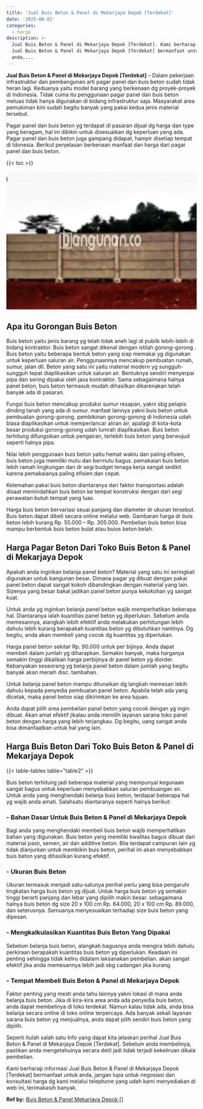 ```yaml
---
title: 'Jual Buis Beton & Panel di Mekarjaya Depok [Terdekat]'
date: '2025-08-01'
categories:
  - harga
description: >-
  Jual Buis Beton & Panel di Mekarjaya Depok [Terdekat]. Kami berharap informasi
  Jual Buis Beton & Panel di Mekarjaya Depok [Terdekat] bermanfaat untuk
  anda,...
---
```


**Jual Buis Beton & Panel di Mekarjaya Depok \[Terdekat\]** – Dalam pekerjaan infrastruktur dan pembangunan arti pagar panel dan buis beton sudah tidak heran lagi. Keduanya yaitu model barang yang berkenaan dg proyek-proyek di Indonesia. Tidak cuma itu penggunaan pagar panel dan buis beton meluas tidak hanya digunakan di bidang infrastruktur saja. Masyarakat area pemukiman kini sudah begitu banyak yang pakai kedua jenis material tersebut.

Pagar panel dan buis beton yg terdapat di pasaran dijual dg harga dan type yang beragam, hal ini dibikin untuk disesuaikan dg keperluan yang ada. Pagar panel dan buis beton juga gampang didapat, hampir disetiap tempat di Idonesia. Berikut penjelasan berkenaan manfaat dan harga dari pagar panel dan buis beton.

{{< toc >}}

![Jual Buis Beton & Panel di Mekarjaya Depok [Terdekat]](/images/jual-panel-buis-beton-murah-50.png)

## Apa itu Gorongan Buis Beton

Buis beton yaitu jenis barang yg telah tidak aneh lagi di publik lebih-lebih di bidang kontraktor. Buis beton sangat dikenal dengan istilah gorong-gorong . Buis beton yaitu beberapa bentuk beton yang siap memakai yg digunakan untuk keperluan saluran air. Penggunaannya mencakup pembuatan rumah, sumur, jalan dll. Beton yang satu ini yaitu material modern yg sungguh-sungguh tepat diaplikasikan untuk saluran air. Bentuknya sendiri menyerpai pipa dan sering dipakai oleh jasa kontraktor. Sama sebagaimana halnya panel beton, buis beton termasuk mudah dihasilkan dikarenakan telah banyak ada di pasaran.

Fungsi buis beton mencakup produksi sumur resapan, yakni sbg pelapis dinding tanah yang ada di sumur. manfaat lainnya yakni buis beton untuk pembuatan gorong-gorong. pembikinan gorong-gorong di Indonesia udah biasa diaplikasikan untuk memperlancar aliran air, apalagi di kota-kota besar produksi gorong-gorong udah lumrah diaplikasikan. Buis beton terhitung difungsikan untuk pengairan, terlebih buis beton yang berwujud seperti halnya pipa.

Nilai lebih penggunaan buis beton yaitu hemat waktu dan paling efisien, buis beton juga memiliki mutu dan bermutu bagus. pemakaian buis beton lebih ramah lingkungan dan dr segi budget tenaga kerja sangat sedikit karena pemakaianya paling efisien dan cepat.

Kelemahan pakai buis beton diantaranya dari faktor transportasi adalah disaat memindahkan buis beton ke tempat konstruksi dengan dari segi perawatan butuh tempat yang luas.

Harga buis beton bervariasi seuai panjang dan diameter dr ukuran tersebut. Buis beton dapat dibeli secara online melalui web. Gambaran harga dr buis beton lebih kurang Rp. 55.000 – Rp. 305.000. Pembelian buis beton bisa mampu berbentuk buis beton bulat atau buios beton belah.

## Harga Pagar Beton Dari Toko Buis Beton & Panel di Mekarjaya Depok

Apakah anda inginkan belanja panel beton? Material yang satu ini seringkali digunakan untuk bangunan besar. Dimana pagar yg dibuat dengan pakai panel beton dapat sangat kokoh dibandingkan dengan material yang lain. Sizenya yang besar bakal jadikan panel beton punya kekokohan yg sangat kuat.

Untuk anda yg inginkan belanja panel beton wajib memperhatikan beberapa hal. Diantaranya ialah kuantitas panel beton yg diperlukan. Sebelum anda memesannya, alangkah lebih efektif anda melakukan perhitungan lebih dahulu lebih kurang berapakah kuantitas beton yg dibutuhkan nantinya. Dg begitu, anda akan membeli yang cocok dg kuantitas yg diperlukan.

Harga panel beton sekitar Rp. 90.000 untuk per bijinya. Anda dapat membeli dalam jumlah yg diharapkan. Semakin banyak, maka harganya semakin tinggi dikalikan harga perbijinya dr panel beton yg diorder. Kebanyakan seseorang yg belanja panel beton dalam jumlah yang begitu banyak akan meraih disc. tambahan.

Untuk belanja panel beton mampu ditunaikan dg langkah memesan lebih dahulu kepada penyedia pembuatan panel beton. Apabila telah ada yang dicetak, maka panel beton siap dikirimkan ke area tujuan.

Anda dapat pilih area pembelian panel beton yang cocok dengan yg ingin dibuat. Akan amat efektif jikalau anda memilih layanan sarana toko panel beton dengan harga yang lebih terjangkau. Dg begitu, uang sangat anda bisa dimanfaatkan untuk hal yang lain.

## Harga Buis Beton Dari Toko Buis Beton & Panel di Mekarjaya Depok

{{< table-tables table="table2" >}}

Buis beton terhitung jadi beberapa material yang mempunyai kegunaan sangat bagus untuk keperluan menyebabkan saluran pembuangan air. Untuk anda yang menghendaki belanja buis beton, terdapat beberapa hal yg wajib anda amati. Salahsatu diantaranya seperti halnya berikut:

### \- Bahan Dasar Untuk Buis Beton & Panel di Mekarjaya Depok

Bagi anda yang menghendaki membeli buis beton wajib memperhatikan bahan yang digunakan. Buis beton yang memiliki kwalitas bagus dibuat dari material pasir, semen, air dan additive beton. Bila terdapat campuran lain yg tidak dianjurkan untuk membikin buis beton, perihal ini akan menyebabkan buis beton yang dihasilkan kurang efektif.

### \- Ukuran Buis Beton

Ukuran termasuk menjadi satu-satunya perihal perlu yang bisa pengaruhi tingkatan harga buis beton yg dijual. Untuk harga buis beton yg semakin tinggi berarti panjang dan lebar yang dipilih makin besar. sebagaimana halnya buis beton dg size 20 x 100 cm Rp. 64.000, 20 x 100 cm Rp. 89.000, dan seterusnya. Semuanya menyesuaikan terhadap size buis beton yang dipesan.

### \- Mengkalkulasikan Kuantitas Buis Beton Yang Dipakai

Sebelum belanja buis beton, alangkah bagusnya anda mengira lebih dahulu perkiraan berapakah kuantitas buis beton yg diperlukan. Keadaan ini penting sehingga tidak keliru didalam laksanakan pembelian. akan sangat efektif jika anda memesannya lebih jadi sbg cadangan jika kurang.

### \- Tempat Membeli Buis Beton & Panel di Mekarjaya Depok

Faktor penting yang mesti anda tahu lainnya yakni lokasi di mana anda belanja buis beton. Jika di kira-kira area anda ada penyedia buis beton, anda dapat membelinya di toko terdekat. Namun kalau tidak ada, anda bisa belanja secara online di toko online terpercaya. Ada banyak sekali layanan sarana buis beton yg menjualnya, anda dapat pilih sendiri buis beton yang dipilih.

Seperti itulah salah satu Info yang dapat kita jelaskan perihal Jual Buis Beton & Panel di Mekarjaya Depok \[Terdekat\]. Sebelum anda membelinya, pastikan anda mengetahuinya secara detil jadi tidak terjadi kekeliruan dikala pembelian.

Kami berharap informasi Jual Buis Beton & Panel di Mekarjaya Depok \[Terdekat\] bermanfaat untuk anda, jangan lupa untuk negosiasi dan konsultasi harga dg kami melalui telephone yang udah kami menyediakan di web ini, terimakasih banyak.

**Ref by:** [Buis Beton & Panel Mekarjaya Depok []](https://id.wikipedia.org/wiki/Buis)
